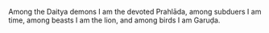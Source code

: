 Among the Daitya demons I am the devoted Prahlāda, among subduers I am time, among beasts I am the lion, and among birds I am Garuḍa.